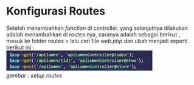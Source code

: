 # Konfigurasi Routes  
Setelah menambahkan *function* di controller. yang selanjutnya dilakukan adalah menambahkan di routes nya, caranya adalah sebagai berikut , masuk ke folder routes > lalu cari file *web.php* dan ubah menjadi seperti berikut ini :  
![routes process](./images/routes-process.png)  
*gambar : setup routes*